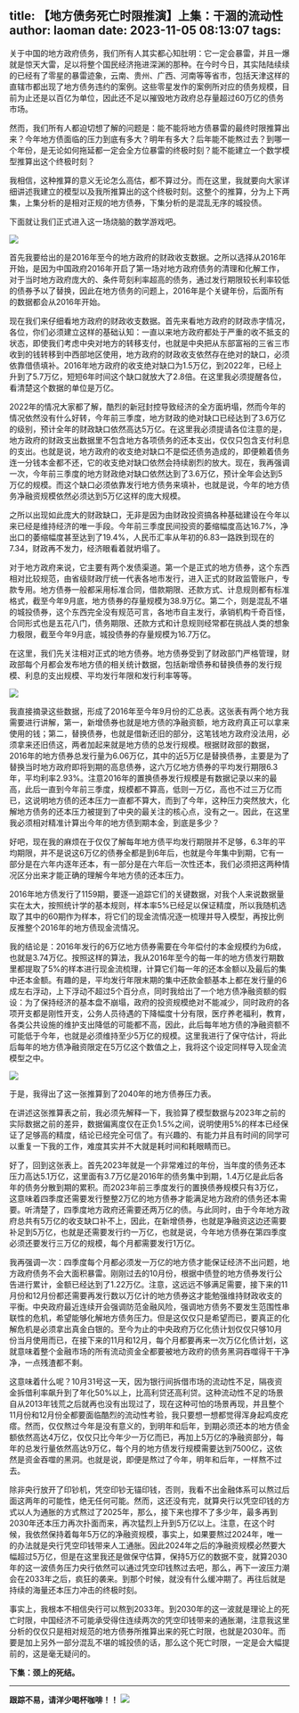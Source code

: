 title: 【地方债务死亡时限推演】上集：干涸的流动性
author: laoman
date: 2023-11-05 08:13:07
tags:
---
关于中国的地方政府债务，我们所有人其实都心知肚明：它一定会暴雷，并且一爆就是惊天大雷，足以将整个国民经济拖进深渊的那种。<!--more-->在今时今日，其实陆陆续续的已经有了零星的暴雷迹象，云南、贵州、广西、河南等等省市，包括天津这样的直辖市都出现了地方债务违约的案例。这些零星发作的案例所对应的债务规模，目前为止还是以百亿为单位，因此还不足以摧毁地方政府总存量超过60万亿的债务市场。

然而，我们所有人都迫切想了解的问题是：能不能将地方债暴雷的最终时限推算出来？今年地方债面临的压力到底有多大？明年有多大？后年能不能熬过去？到哪一个年份，是无论如何拖延都一定会全方位暴雷的终极时刻？能不能建立一个数学模型推算出这个终极时刻？

我相信，这种推算的意义无论怎么高估，都不算过分。而在这里，我就要向大家详细讲述我建立的模型以及我所推算出的这个终极时刻。这整个的推算，分为上下两集，上集分析的是相对正规的地方债券，下集分析的是混乱无序的城投债。

下面就让我们正式进入这一场烧脑的数学游戏吧。

![](/images/20231103001.png)

首先我要给出的是2016年至今的地方政府的财政收支数据。之所以选择从2016年开始，是因为中国政府2016年开启了第一场对地方政府债务的清理和化解工作，对于当时地方政府庞大的、条件苛刻利率超高的债务，通过发行期限较长利率较低的债券予以了替换，因此在地方债务的问题上，2016年是个关键年份，后面所有的数据都会从2016年开始。

现在我们来仔细看地方政府的财政收支数据。首先来看地方政府的财政赤字情况，各位，你们必须建立这样的基础认知：一直以来地方政府都处于严重的收不抵支的状态，即使我们考虑中央对地方的转移支付，也就是中央把从东部富裕的三省三市收到的钱转移到中西部地区使用，地方政府的财政收支依然存在绝对的缺口，必须依靠借债填补。2016年地方政府的收支绝对缺口为1.5万亿，到2022年，已经上升到了5.7万亿，短短6年时间这个缺口就放大了2.8倍。在这里我必须提醒各位，看清楚这个数据的单位是万亿。

2022年的情况大家都了解，酷烈的新冠封控导致经济的全方面坍塌，然而今年的情况依然没有什么好转，今年前三季度，地方财政的绝对缺口已经达到了3.6万亿的级别，预计全年的财政缺口依然高达5万亿。在这里我必须提请各位注意的是，地方政府的财政支出数据里不包含地方各项债务的还本支出，仅仅只包含支付利息的支出。也就是说，地方政府的收支绝对缺口不是偿还债务造成的，即便赖着债务连一分钱本金都不还，它的收支绝对缺口依然会持续剧烈的放大。现在，我再强调一次，今年前三季度的地方财政绝对缺口依然达到了3.6万亿，预计全年会达到5万亿的规模。而这个缺口必须依靠发行地方债务来填补，也就是说，今年的地方债务净融资规模依然必须达到5万亿这样的庞大规模。

之所以出现如此庞大的财政缺口，无非是因为由财政投资搞各种基础建设在今年以来已经是维持经济的唯一手段。今年前三季度民间投资的萎缩幅度高达16.7%，净出口的萎缩幅度甚至达到了19.4%，人民币汇率从年初的6.83一路跌到现在的7.34，财政再不发力，经济眼看着就坍塌了。

对于地方政府来说，它主要有两个发债渠道。第一个是正式的地方债券，这个东西相对比较规范，由省级财政厅统一代表各地市发行，进入正式的财政监管账户，专款专用。地方债券一般都采用标准合同，借款期限、还款方式、计息规则都有标准格式，截至今年9月底，地方债券的存量规模为38.9万亿。第二个，则是混乱不堪的城投债券，这个东西完全没有规范可言，各地市自主发行，承销机构千奇百怪，合同形式也是五花八门，债务期限、还款方式和计息规则经常都在挑战人类的想象力极限，截至今年9月底，城投债券的存量规模为16.7万亿。

在这里，我们先关注相对正式的地方债券。地方债券受到了财政部门严格管理，财政部每个月都会发布地方债的相关统计数据，包括新增债券和替换债券的发行规模、利息的支出规模、平均发行年限和发行利率等等。

![](/images/20231103002.png)

我直接摘录这些数据，形成了2016年至今年9月份的汇总表。这张表有两个地方我需要进行讲解，第一，新增债券也就是地方债的净融资额，地方政府真正可以拿来使用的钱；第二，替换债券，也就是借新还旧的部分，这笔钱地方政府没法用，必须拿来还旧债这，两者加起来就是地方债的总发行规模。根据财政部的数据，2016年的地方债券总发行量为6.06万亿，其中的近5万亿是替换债券，主要是为了替换当时地方政府即将到期的高息债券，这六万亿地方债券的平均发行期限6.3年，平均利率2.93%。注意2016年的置换债券发行规模是有数据记录以来的最高，此后一直到今年前三季度，规模都不算高，低则一万亿，高也不过三万亿而已，这说明地方债的还本压力一直都不算大，而到了今年，这种压力突然放大，化解地方债务的还本压力被提到了中央的最关注的核心点，没有之一。因此，在这里我必须相对精准计算出今年的地方债到期本金，到底是多少？

好吧，现在我的麻烦在于仅仅了解每年地方债平均发行期限并不足够，6.3年的平均期限，并不是说这6万亿的债券全都是到6年后，也就是今年集中到期，它有一部分是在六年内逐年还本，有一部分是在六年后一次性还本，我们必须把这两种情况区分出来才能正确的理解今年地方债的还本压力。

2016年地方债发行了1159期，要逐一追踪它们的关键数据，对我个人来说数据量实在太大，按照统计学的基本规则，样本率5%已经足以保证精度，所以我随机选取了其中的60期作为样本，将它们的现金流情况逐一梳理并导入模型，再按比例反推整个2016年的地方债现金流情况。

我的结论是：2016年发行的6万亿地方债券需要在今年偿付的本金规模约为6成，也就是3.74万亿。按照这样的算法，我从2016年至今的每一年的地方债发行期数里都提取了5%的样本进行现金流梳理，计算它们每一年的还本金额以及最后的集中还本金额。有趣的是，平均发行年限末期的集中还款金额基本上都在发行量的6成左右浮动，上下浮动不超过5个百分点，同时我给出了一个地方债净融资额的假设：为了保持经济的基本盘不崩塌，政府的投资规模绝对不能减少，同时政府的各项开支都是刚性开支，公务人员待遇的下降幅度十分有限，医疗养老福利，教育，各类公共设施的维护支出降低的可能都不高，因此，此后每年地方债的净融资额不可能低于今年，也就是必须维持至少5万亿的规模。这里我进行了保守估计，将此后每年的地方债净融资限定在5万亿这个数值之上，我将这个设定同样导入现金流模型之中。

![](/images/20231103003.png)

于是，我得出了这一张推算到了2040年的地方债券压力表。

在讲述这张推算表之前，我必须先解释一下，我验算了模型数据与2023年之前的实际数据之前的差异，数据偏离度仅在正负1.5%之间，说明使用5%的样本已经保证了足够高的精度，结论已经完全可信了。有兴趣的、有能力并且有时间的同学可以重复一下我的工作，难度其实并不大就是耗时间和耗眼睛而已。

好了，回到这张表上。首先2023年就是一个非常难过的年份，当年度的债务还本压力高达5.1万亿，这里面有3.7万亿是2016年的债务集中到期，1.4万亿是此后各年的债务分散到期的累积。而2023年前三季度发行的置换债券规模只有3万亿，这意味着四季度还需要发行整整2万亿的地方债券才能满足地方政府的债务还本需要。听清楚了，四季度地方政府还需要还两万亿的债。与此同时，由于今年地方政府总共有5万亿的收支缺口补不上，因此，在新增债券，也就是净融资这边还需要补足到5万亿，也就是还需要发行约一万亿，也就是说，今年地方债券在第四季度必须还要发行三万亿的规模，每个月都需要发行1万亿。

我再强调一次：四季度每个月都必须发一万亿的地方债才能保证经济不出问题，地方政府债务不会大面积暴雷。刚刚过去的10月份，根据中债登的地方债券发行公告进行累计，金额已经达到了1.22万亿。注意，这远远不够满足需要，接下来的11月份和12月份都还需要再发行数以万亿计的地方债券这才能勉强维持财政收支的平衡。中央政府最近连续开会强调防范金融风险，强调地方债务不要发生范围性串联性的危机，希望能够化解地方债务压力。但是这仅仅只是希望而已，要真正的化解危机是必须拿出真金白银的。至今为止的中央政府万亿化债计划仅仅只够10月份当月使用而已，在接下来的11月和12月，每个月都要再来一次万亿化债计划，这就意味着整个金融市场的所有流动资金全都要被地方政府的债务黑洞吞噬得干干净净，一点残渣都不剩。

这意味着什么呢？10月31号这一天，因为银行间拆借市场的流动性不足，隔夜资金拆借利率飙升到了年化50%以上，比高利贷还高利贷。这种流动性不足的场景自从2013年钱荒之后就再也没有出现过了，现在这种可怕的场景再现，并且整个11月份和12月份全都要面临酷烈的流动性考验，我只要想一想都觉得浑身起鸡皮疙瘩。然而，仅仅熬过今年是没有意义的，到明年和后年，到期必须还本的地方债金额依然高达4万亿，仅仅只比今年少一万亿而已，再加上5万亿的净融资部分，每年的总发行量依然高达9万亿，每个月的地方债发行规模需要达到7500亿，这依然是资金吞噬的黑洞。也就是说，即便是熬过了今年，明年和后年，一样熬不过去。

除非央行放开了印钞机，凭空印钞无锚印钱，否则，我看不出金融体系可以熬过后面这两年的可能性，绝无任何可能。然而，这还没有完，就算央行以凭空印钱的方式以人为通胀的方式熬过了2025年，那么，接下来也撑不了多少年，最多再到2030年还本压力再次扑面而来，再次猛烈上升到5万亿以上。注意，在这个时候，我依然保持着每年5万亿的净融资规模，事实上，如果要熬过2024年，唯一的办法就是央行凭空印钱带来人工通胀。因此2024年之后的净融资规模必然要大幅超过5万亿，但是在这里我还是做保守估算，保持5万亿的数据不变，就算2030年的这一波债务压力央行依然可以通过凭空印钱熬过去吧，那么，再下一波压力潮会在2033年之后，疯狂的袭来。到那个时候，就没有什么缓冲期了。再往后就是持续的海量还本压力冲击的终极时刻。

事实上，我根本不相信央行可以熬到2033年。到2030年的这一波就是理论上的死亡时限，中国经济不可能承受得住连续两次的凭空印钱带来的通胀潮，注意我这里分析的仅仅只是相对规范的地方债券所推算出来的死亡时限，也就是2030年。而要是加上另外一部分混乱不堪的城投债的话，那么这个死亡时限，一定是会大幅提前的，这是毫无疑问的。

**下集：颈上的死结。**
- - -
**跟踪不易，请洋少喝杯咖啡！！**
![](/images/zanshang.jpg)